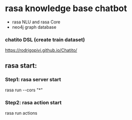 # rasa knowledge base chatbot
- rasa NLU and rasa Core
- neo4j graph database

### chatito DSL (create train dataset)
https://rodrigopivi.github.io/Chatito/

## rasa start:
### Step1: rasa server start
rasa run --cors "*"

### Step2: rasa action start
rasa run actions
